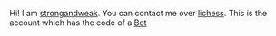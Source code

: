 Hi! I am [strongandweak](https://github.com/strongandweak/). You can contact me over [lichess](https://lichess.org/inbox/Biggest_Brightest). This is the account which has the code of a [Bot](lichess.org/TheUninventedRobot)
